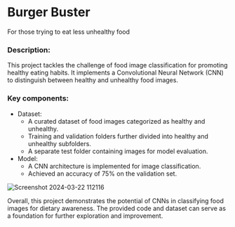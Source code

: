 # Burger Buster 
For those trying to eat less unhealthy food
### Description:
This project tackles the challenge of food image classification for promoting healthy eating habits. It implements a Convolutional Neural Network (CNN) to distinguish between healthy and unhealthy food images.

### Key components:
- Dataset:
  - A curated dataset of food images categorized as healthy and unhealthy.
  - Training and validation folders further divided into healthy and unhealthy subfolders.
  - A separate test folder containing images for model evaluation.
- Model:
  - A CNN architecture is implemented for image classification.
  - Achieved an accuracy of 75% on the validation set.

![Screenshot 2024-03-22 112116](https://github.com/sayantani-dey/Burger-Buster/assets/88243330/b9bd4b0b-4b33-47b1-9b79-38db7a9a56df)

Overall, this project demonstrates the potential of CNNs in classifying food images for dietary awareness. The provided code and dataset can serve as a foundation for further exploration and improvement.
